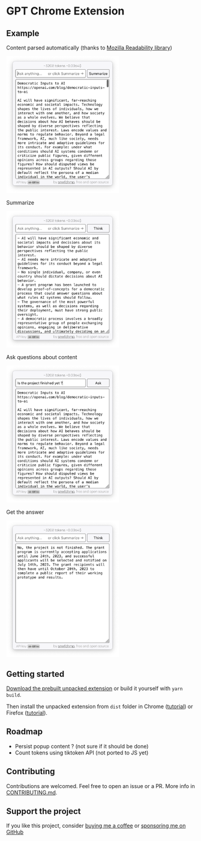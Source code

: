 # GPT Chrome Extension

## Example

Content parsed automatically (thanks to [Mozilla Readability library](https://github.com/mozilla/readability))

<img src="https://raw.githubusercontent.com/snwfdhmp/gpt-chrome-extension/main/docs/screenshot-1.png"  width="300">

Summarize

<img src="https://raw.githubusercontent.com/snwfdhmp/gpt-chrome-extension/main/docs/screenshot-2.png"  width="300">

Ask questions about content

<img src="https://raw.githubusercontent.com/snwfdhmp/gpt-chrome-extension/main/docs/screenshot-3.png"  width="300">

Get the answer

<img src="https://raw.githubusercontent.com/snwfdhmp/gpt-chrome-extension/main/docs/screenshot-4.png"  width="300">

## Getting started

[Download the prebuilt unpacked extension](https://github.com/snwfdhmp/gpt-chrome-extension/releases) or build it yourself with `yarn build`.

Then install the unpacked extension from `dist` folder in Chrome ([tutorial](https://github.com/web-scrobbler/web-scrobbler/wiki/Install-an-unpacked-extension)) or Firefox ([tutorial](https://developer.mozilla.org/en-US/docs/Mozilla/Add-ons/WebExtensions/Your_first_WebExtension#installing)).

## Roadmap

- Persist popup content ? (not sure if it should be done)
- Count tokens using tiktoken API (not ported to JS yet)

## Contributing

Contributions are welcomed. Feel free to open an issue or a PR. More info in [CONTRIBUTING.md](./CONTRIBUTING.md).

## Support the project

If you like this project, consider [buying me a coffee](https://www.buymeacoffee.com/snwfdhmp) or [sponsoring me on GitHub](https://github.com/sponsors/snwfdhmp)